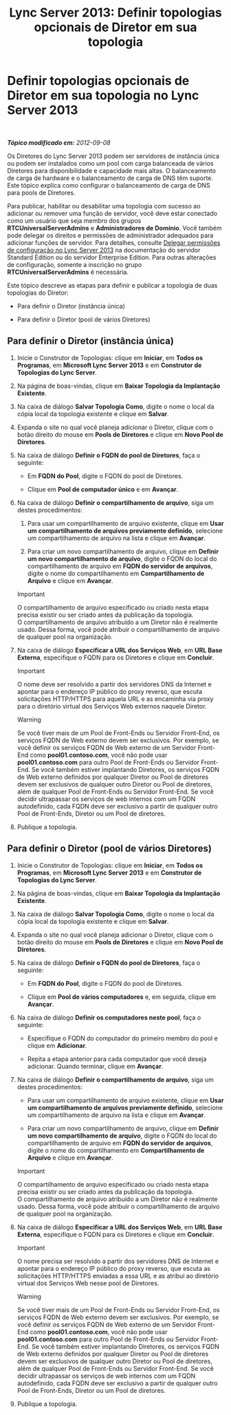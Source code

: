 ﻿---
title: 'Lync Server 2013: Definir topologias opcionais de Diretor em sua topologia'
TOCTitle: Definir topologias opcionais de Diretor em sua topologia
ms:assetid: 8e9a659d-23b0-401d-b296-59c7df414d49
ms:mtpsurl: https://technet.microsoft.com/pt-br/library/Gg398717(v=OCS.15)
ms:contentKeyID: 49307417
ms.date: 05/19/2016
mtps_version: v=OCS.15
ms.translationtype: HT
---

# Definir topologias opcionais de Diretor em sua topologia no Lync Server 2013

 

_**Tópico modificado em:** 2012-09-08_

Os Diretores do Lync Server 2013 podem ser servidores de instância única ou podem ser instalados como um pool com carga balanceada de vários Diretores para disponibilidade e capacidade mais altas. O balanceamento de carga de hardware e o balanceamento de carga de DNS têm suporte. Este tópico explica como configurar o balanceamento de carga de DNS para pools de Diretores.

Para publicar, habilitar ou desabilitar uma topologia com sucesso ao adicionar ou remover uma função de servidor, você deve estar conectado como um usuário que seja membro dos grupos **RTCUniversalServerAdmins** e **Administradores de Domínio**. Você também pode delegar os direitos e permissões de administrador adequados para adicionar funções de servidor. Para detalhes, consulte [Delegar permissões de configuração no Lync Server 2013](lync-server-2013-delegate-setup-permissions.md) na documentação do servidor Standard Edition ou do servidor Enterprise Edition. Para outras alterações de configuração, somente a inscrição no grupo **RTCUniversalServerAdmins** é necessária.

Este tópico descreve as etapas para definir e publicar a topologia de duas topologias do Diretor:

  - Para definir o Diretor (instância única)

  - Para definir o Diretor (pool de vários Diretores)

## Para definir o Diretor (instância única)

1.  Inicie o Construtor de Topologias: clique em **Iniciar**, em **Todos os Programas**, em **Microsoft Lync Server 2013** e em **Construtor de Topologias do Lync Server**.

2.  Na página de boas-vindas, clique em **Baixar Topologia da Implantação Existente**.

3.  Na caixa de diálogo **Salvar Topologia Como**, digite o nome o local da cópia local da topologia existente e clique em **Salvar**.

4.  Expanda o site no qual você planeja adicionar o Diretor, clique com o botão direito do mouse em **Pools de Diretores** e clique em **Novo Pool de Diretores**.

5.  Na caixa de diálogo **Definir o FQDN do pool de Diretores**, faça o seguinte:
    
      - Em **FQDN do Pool**, digite o FQDN do pool de Diretores.
    
      - Clique em **Pool de computador único** e em **Avançar**.

6.  Na caixa de diálogo **Definir o compartilhamento de arquivo**, siga um destes procedimentos:
    
    1.  Para usar um compartilhamento de arquivo existente, clique em **Usar um compartilhamento de arquivos previamente definido**, selecione um compartilhamento de arquivo na lista e clique em **Avançar**.
    
    2.  Para criar um novo compartilhamento de arquivo, clique em **Definir um novo compartilhamento de arquivo**, digite o FQDN do local do compartilhamento de arquivo em **FQDN do servidor de arquivos**, digite o nome do compartilhamento em **Compartilhamento de Arquivo** e clique em **Avançar**.
    
    > [!important]  
    > O compartilhamento de arquivo especificado ou criado nesta etapa precisa existir ou ser criado antes da publicação da topologia.<br />    O compartilhamento de arquivo atribuído a um Diretor não é realmente usado. Dessa forma, você pode atribuir o compartilhamento de arquivo de qualquer pool na organização.

7.  Na caixa de diálogo **Especificar a URL dos Serviços Web**, em **URL Base Externa**, especifique o FQDN para os Diretores e clique em **Concluir**.
    
    > [!important]  
    > O nome deve ser resolvido a partir dos servidores DNS da Internet e apontar para o endereço IP público do proxy reverso, que escuta solicitações HTTP/HTTPS para aquela URL e as encaminha via proxy para o diretório virtual dos Serviços Web externos naquele Diretor.    

    > [!WARNING]
    > Se você tiver mais de um Pool de Front-Ends ou Servidor Front-End, os serviços FQDN de Web externo devem ser exclusivos. Por exemplo, se você definir os serviços FQDN de Web externo de um Servidor Front-End como <STRONG>pool01.contoso.com</STRONG>, você não pode usar <STRONG>pool01.contoso.com</STRONG> para outro Pool de Front-Ends ou Servidor Front-End. Se você também estiver implantando Diretores, os serviços FQDN de Web externo definidos por qualquer Diretor ou Pool de diretores devem ser exclusivos de qualquer outro Diretor ou Pool de diretores, além de qualquer Pool de Front-Ends ou Servidor Front-End. Se você decidir ultrapassar os serviços de web internos com um FQDN autodefinido, cada FQDN deve ser exclusivo a partir de qualquer outro Pool de Front-Ends, Diretor ou um Pool de diretores.



8.  Publique a topologia.

## Para definir o Diretor (pool de vários Diretores)

1.  Inicie o Construtor de Topologias: clique em **Iniciar**, em **Todos os Programas**, em **Microsoft Lync Server 2013** e em **Construtor de Topologias do Lync Server**.

2.  Na página de boas-vindas, clique em **Baixar Topologia da Implantação Existente**.

3.  Na caixa de diálogo **Salvar Topologia Como**, digite o nome o local da cópia local da topologia existente e clique em **Salvar**.

4.  Expanda o site no qual você planeja adicionar o Diretor, clique com o botão direito do mouse em **Pools de Diretores** e clique em **Novo Pool de Diretores**.

5.  Na caixa de diálogo **Definir o FQDN do pool de Diretores**, faça o seguinte:
    
      - Em **FQDN do Pool**, digite o FQDN do pool de Diretores.
    
      - Clique em **Pool de vários computadores** e, em seguida, clique em **Avançar**.

6.  Na caixa de diálogo **Definir os computadores neste pool**, faça o seguinte:
    
      - Especifique o FQDN do computador do primeiro membro do pool e clique em **Adicionar**.
    
      - Repita a etapa anterior para cada computador que você deseja adicionar. Quando terminar, clique em **Avançar**.

7.  Na caixa de diálogo **Definir o compartilhamento de arquivo**, siga um destes procedimentos:
    
      - Para usar um compartilhamento de arquivo existente, clique em **Usar um compartilhamento de arquivos previamente definido**, selecione um compartilhamento de arquivo na lista e clique em **Avançar**.
    
      - Para criar um novo compartilhamento de arquivo, clique em **Definir um novo compartilhamento de arquivo**, digite o FQDN do local do compartilhamento de arquivo em **FQDN do servidor de arquivos**, digite o nome do compartilhamento em **Compartilhamento de Arquivo** e clique em **Avançar**.
    
    > [!important]  
    > O compartilhamento de arquivo especificado ou criado nesta etapa precisa existir ou ser criado antes da publicação da topologia.<br />    O compartilhamento de arquivo atribuído a um Diretor não é realmente usado. Dessa forma, você pode atribuir o compartilhamento de arquivo de qualquer pool na organização.

8.  Na caixa de diálogo **Especificar a URL dos Serviços Web**, em **URL Base Externa**, especifique o FQDN para os Diretores e clique em **Concluir**.
    
    > [!important]  
    > O nome precisa ser resolvido a partir dos servidores DNS de Internet e apontar para o endereço IP público do proxy reverso, que escuta as solicitações HTTP/HTTPS enviadas a essa URL e as atribui ao diretório virtual dos Serviços Web nesse pool de Diretores.    

    > [!WARNING]
    > Se você tiver mais de um Pool de Front-Ends ou Servidor Front-End, os serviços FQDN de Web externo devem ser exclusivos. Por exemplo, se você definir os serviços FQDN de Web externo de um Servidor Front-End como <STRONG>pool01.contoso.com</STRONG>, você não pode usar <STRONG>pool01.contoso.com</STRONG> para outro Pool de Front-Ends ou Servidor Front-End. Se você também estiver implantando Diretores, os serviços FQDN de Web externo definidos por qualquer Diretor ou Pool de diretores devem ser exclusivos de qualquer outro Diretor ou Pool de diretores, além de qualquer Pool de Front-Ends ou Servidor Front-End. Se você decidir ultrapassar os serviços de web internos com um FQDN autodefinido, cada FQDN deve ser exclusivo a partir de qualquer outro Pool de Front-Ends, Diretor ou um Pool de diretores.



9.  Publique a topologia.

